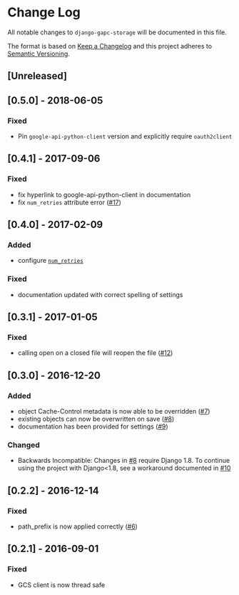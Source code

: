 # Change Log

All notable changes to `django-gapc-storage` will be documented in this file.

The format is based on [Keep a Changelog](http://keepachangelog.com/) and this project adheres to [Semantic Versioning](http://semver.org/).

## [Unreleased]

## [0.5.0] - 2018-06-05

### Fixed
- Pin `google-api-python-client` version and explicitly require `oauth2client`

## [0.4.1] - 2017-09-06

### Fixed

* fix hyperlink to google-api-python-client in documentation 
* fix `num_retries` attribute error ([#17](https://github.com/eldarion/django-gapc-storage/pull/17))

## [0.4.0] - 2017-02-09

### Added

* configure [`num_retries`](https://github.com/eldarion/django-gapc-storage/blob/ce15daca2026357cea9011c8c4a838d4719c8abe/README.rst#gapc_storagenum_retries)

### Fixed

* documentation updated with correct spelling of settings

## [0.3.1] - 2017-01-05

### Fixed

* calling open on a closed file will reopen the file ([#12](https://github.com/eldarion/django-gapc-storage/pull/12))

## [0.3.0] - 2016-12-20

### Added

* object Cache-Control metadata is now able to be overridden ([#7](https://github.com/eldarion/django-gapc-storage/pull/7))
* existing objects can now be overwritten on save ([#8](https://github.com/eldarion/django-gapc-storage/pull/8))
* documentation has been provided for settings ([#9](https://github.com/eldarion/django-gapc-storage/pull/9))

### Changed

* Backwards Incompatible: Changes in [#8](https://github.com/eldarion/django-gapc-storage/pull/8) require Django 1.8.  To continue using the project with Django<1.8, see a workaround documented in [#10](https://github.com/eldarion/django-gapc-storage/issues/10)

## [0.2.2] - 2016-12-14

### Fixed

* path_prefix is now applied correctly ([#6](https://github.com/eldarion/django-gapc-storage/pull/6))

## [0.2.1] - 2016-09-01

### Fixed

* GCS client is now thread safe
